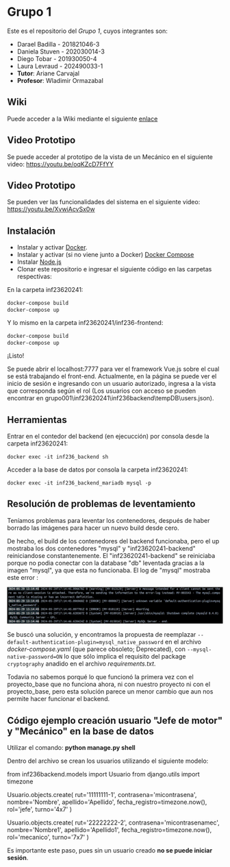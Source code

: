 # Grupo 1

Este es el repositorio del *Grupo 1*, cuyos integrantes son:

* Darael Badilla - 201821046-3
* Daniela Stuven - 202030014-3
* Diego Tobar - 201930050-4
* Laura Levraud - 202490033-1
* **Tutor**: Ariane Carvajal
* **Profesor**: Wladimir Ormazabal

## Wiki

Puede acceder a la Wiki mediante el siguiente [enlace](https://gitlab.com/inf236-2024-1/grupo001/-/wikis/home)

## Video Prototipo

Se puede acceder al prototipo de la vista de un Mecánico en el siguiente video: https://youtu.be/oqKZcD7FfYY

## Video Prototipo

Se pueden ver las funcionalidades del sistema en el siguiente video: https://youtu.be/XvwiAcvSx0w

## Instalación

* Instalar y activar [Docker](https://docs.docker.com/engine/install/).
* Instalar y activar (si no viene junto a Docker) [Docker Compose](https://docs.docker.com/compose/install/)
* Instalar [Node.js](https://nodejs.org/en/download)
* Clonar este repositorio e ingresar el siguiente código en las carpetas respectivas:

En la carpeta inf23620241:

```
docker-compose build
docker-compose up
```

Y lo mismo en la carpeta inf23620241/inf236-frontend:

```
docker-compose build
docker-compose up
```

¡Listo!

Se puede abrir el localhost:7777 para ver el framework Vue.js sobre el cual se está trabajando el front-end. Actualmente, en la página se puede ver el inicio de sesión e ingresando con un usuario autorizado, ingresa a la vista que corresponda según el rol (Los usuarios con acceso se pueden encontrar en grupo001\inf23620241\inf236backend\tempDB\users.json). 


## Herramientas

Entrar en el contedor del backend (en ejecucción) por consola desde la carpeta inf23620241:

```
docker exec -it inf236_backend sh
```

Acceder a la base de datos por consola la carpeta inf23620241:

```
docker exec -it inf236_backend_mariadb mysql -p
```



## Resolución de problemas de leventamiento

Teníamos problemas para leventar los contenedores, después de haber borrado las imágenes para hacer un nuevo build desde cero.

De hecho, el build de los contenedores del backend funcionaba, pero el up mostraba los dos contenedores "mysql" y "inf23620241-backend" reiniciandose constantenemente. El "inf23620241-backend" se reiniciaba porque no podia conectar con la database "db" leventada gracias a la imagen "mysql", ya que esta no funcionaba. El log de "mysql" mostraba este error :

![LogErrorMysql](<img\LogErrorMysql29-05-2024.jpg>)


Se buscó una solución, y encontramos la propuesta de reemplazar `--default-authentication-plugin=mysql_native_password` en el archivo _docker-compose.yaml_ (que parece obsoleto; Deprecated), con `--mysql-native-password=ON` lo que sólo implica el requisito del package `cryptography` anadido en el archivo _requirements.txt_.

Todavia no sabemos porqué lo que funcionó la primera vez con el proyecto_base que no funciona ahora, ni con nuestro proyecto ni con el proyecto_base, pero esta solución parece un menor cambio que aun nos permite hacer funcionar el backend.

## Código ejemplo creación usuario "Jefe de motor" y "Mecánico" en la base de datos

Utilizar el comando: **python manage.py shell**

Dentro del archivo se crean los usuarios utilizando el siguiente modelo:

from inf236backend.models import Usuario
from django.utils import timezone

Usuario.objects.create(
    rut='11111111-1',
    contrasena='micontrasena',
    nombre='Nombre',
    apellido='Apellido',
    fecha_registro=timezone.now(),
    rol='jefe',
    turno='4x7'
)

Usuario.objects.create(
    rut='22222222-2',
    contrasena='micontrasenamec',
    nombre='Nombre1',
    apellido='Apellido1',
    fecha_registro=timezone.now(),
    rol='mecanico',
    turno='7x7'
)

Es importante este paso, pues sin un usuario creado **no se puede iniciar sesión**.